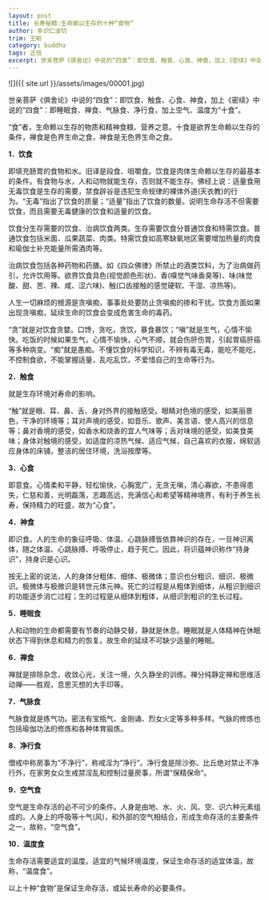 ```yaml
---
layout: post
title: 长寿秘籍:生命赖以生存的十种“食物”
author: 多识仁波切
trim: 王盼
category: buddha
tags: 正信
excerpt: 世亲菩萨《俱舍论》中说的“四食”：即饮食、触食、心食、神食，加上《密续》中说的“四食”：即睡眠食、禅食、气脉食、净行食，加上空气、温度为“十食”。
---
```


![]({{ site.url }}/assets/images/00001.jpg)

世亲菩萨《俱舍论》中说的“四食”：即饮食、触食、心食、神食，加上《密续》中说的“四食”：即睡眠食、禅食、气脉食、净行食，加上空气、温度为“十食”。

“食”者，生命赖以生存的物质和精神食粮、营养之意。十食是欲界生命赖以生存的条件，禅食是色界生命之食，神食是无色界生命之食。

**1．饮食**

即填充肠胃的食物和水。旧译是段食、咀嚼食。饮食是肉体生命赖以生存的最基本的条件。有食物与水，人和动物就能生存，否则就不能生存。佛经上说：适量食用无毒饮食是生存的需要，禁食辟谷是违犯生命规律的裸体外道(天衣教)的行为。“无毒”指出了饮食的质量；“适量”指出了饮食的数量。说明生命存活不但需要饮食，而且需要无毒健康的饮食和适量的饮食。

饮食分生存需要的饮食、治病饮食两类。生存需要饮食分普通饮食和特需饮食。普通饮食包括米面、瓜果蔬菜、肉类。特需饮食如高寒缺氧地区需要增加热量的肉食和瑜伽士补充能量所需酒肉等。

治病饮食包括各种药物和药膳。如《四众佛律》所禁止的酒类饮料，为了治病做药引，允许饮用等。欲界饮食具色(视觉颜色形状)、香(嗅觉气味香臭等)、味(味觉酸、甜、苦、辣、咸、涩六味)、触(口齿接触的感觉硬软、干湿、凉热等)。

人生一切麻烦的根源是贪嗔痴，事事处处要防止贪嗔痴的掺和干扰。饮食方面如果出现贪嗔痴，延续生命的饮食会变成危害生命的毒药。

“贪”就是对饮食贪婪。口馋，贪吃，贪饮，暴食暴饮；“嗔”就是生气，心情不愉快。吃饭的时候如果生气，心情不愉快，心气不顺，就会伤肝伤胃，引起胃癌肝癌等多种病变。“痴”就是愚痴。不懂饮食的科学知识，不辨有毒无毒，能吃不能吃，不控制食欲，不能掌握适量，乱吃乱饮，不爱惜自己的生命等行为。

**2．触食**

就是生存环境对寿命的影响。

“触”就是眼、耳、鼻、舌、身对外界的接触感受。眼睛对色境的感受，如美丽景色，干净的环境等；耳对声境的感受，如音乐、歌声、美言语、使人高兴的信息等；鼻对香境的感受，如香水和烧香的宜人气味等；舌对味境的感受，如美食美味；身体对触境的感受，如适度的凉热气候、适应气候，自己喜欢的衣服，绵软适应身体的床铺，整洁的居住环境，洗浴按摩等。

**3．心食**

即意食。心情柔和平静，轻松愉快，心胸宽广，无贪无嗔，清心寡欲，不患得患失，仁慈和善，光明磊落，志趣高远，充满信心和希望等精神境界，有利于养生长寿，保持精力的旺盛，故为“心食”。

**4．神食**

即识食。人的生命的象征呼吸、体温、心跳脉搏皆依靠神识的存在，一旦神识离体，随之体温、心跳脉搏、呼吸停止，趋于死亡。因此，将识蕴神识称作“持身识”，持身识是心识。

按无上密的说法，人的身体分粗体、细体、极微体；意识也分粗识、细识、极微识。极微体与极微识是转世元体元神。死亡的过程是从粗体到细体，从粗识到细识的功能逐步消亡过程；生的过程是从细体到粗体，从细识到粗识的生长过程。

**5．睡眠食**

人和动物的生命都需要有节奏的动静交替，静就是休息。睡眠就是人体精神在休眠状态下得到休息和精力的恢复。故生命的延续不可缺少适量的睡眠。

**6．禅食**

禅就是排除杂念，收敛心光，关注一境，久久静坐的训练。禅分纯静定禅和思维活动禅——胜观，息思灭想的大手印等。

**7．气脉食**

气脉食就是练气功。密法有宝瓶气、金刚诵、烈女火定等多种多样。气脉的修炼也包括瑜伽功法的修炼和各种体育锻炼。

**8．净行食**

僧戒中称房事为“不净行”，称戒淫为“净行”。净行食是除沙弥、比丘绝对禁止不净行外，在家男女众生戒禁淫乱和控制过量房事，所谓“保精保命”。

**9．空气食**

空气是生命存活的必不可少的条件。人身是由地、水、火、风、空、识六种元素组成的。人身上的呼吸等十气(风)，和外部的空气相结合，形成生命存活的主要条件之一，故称，“空气食”。

**10．温度食**

生命存活需要适宜的温度。适宜的气候环境温度，保证生命存活的适宜体温，故称，“温度食”。

以上十种“食物”是保证生命存活，或延长寿命的必要条件。
